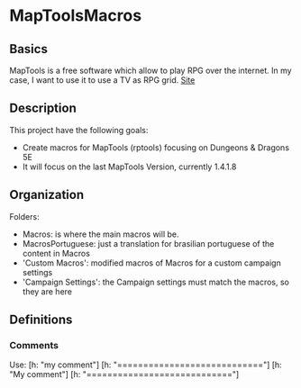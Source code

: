 # MapToolsMacros
## Basics
MapTools is a free software which allow to play RPG over the internet. In my case, I want to use it to use a TV as RPG grid.
[Site](https://www.rptools.net/toolbox/maptool/)

## Description
This project have the following goals:
- Create macros for MapTools (rptools) focusing on Dungeons & Dragons 5E
- It will focus on the last MapTools Version, currently 1.4.1.8

## Organization
Folders:
- Macros: is where the main macros will be.
- MacrosPortuguese: just a translation for brasilian portuguese of the content in Macros
- 'Custom Macros': modified macros of Macros for a custom campaign settings
- 'Campaign Settings': the Campaign settings must match the macros, so they are here

## Definitions
### Comments
Use: [h: "my comment"]
[h: "============================"]
[h: "My comment"]
[h: "============================"]



